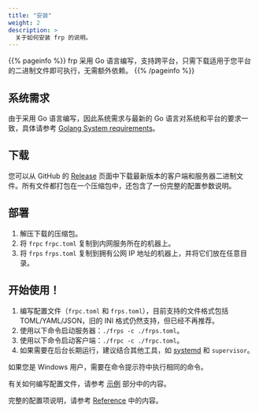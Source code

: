```yaml
---
title: "安装"
weight: 2
description: >
  关于如何安装 frp 的说明。
---
```


{{% pageinfo %}}
frp 采用 Go 语言编写，支持跨平台，只需下载适用于您平台的二进制文件即可执行，无需额外依赖。
{{% /pageinfo %}}

## 系统需求

由于采用 Go 语言编写，因此系统需求与最新的 Go 语言对系统和平台的要求一致，具体请参考 [Golang System requirements](https://golang.org/doc/install#requirements)。

## 下载

您可以从 GitHub 的 [Release](https://github.com/fatedier/frp/releases) 页面中下载最新版本的客户端和服务器二进制文件。所有文件都打包在一个压缩包中，还包含了一份完整的配置参数说明。

## 部署

1. 解压下载的压缩包。
2. 将 `frpc` `frpc.toml` 复制到内网服务所在的机器上。
3. 将 `frps` `frps.toml` 复制到拥有公网 IP 地址的机器上，并将它们放在任意目录。

## 开始使用！

1. 编写配置文件（`frpc.toml` 和 `frps.toml`），目前支持的文件格式包括 TOML/YAML/JSON，旧的 INI 格式仍然支持，但已经不再推荐。
2. 使用以下命令启动服务器：`./frps -c ./frps.toml`。
3. 使用以下命令启动客户端：`./frpc -c ./frpc.toml`。
4. 如果需要在后台长期运行，建议结合其他工具，如 [systemd](systemd/) 和 `supervisor`。

如果您是 Windows 用户，需要在命令提示符中执行相同的命令。

有关如何编写配置文件，请参考 [示例](../examples/) 部分中的内容。

完整的配置项说明，请参考 [Reference](../reference/) 中的内容。
